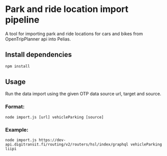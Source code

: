 # Park and ride location import pipeline

A tool for importing park and ride locations for cars and bikes from OpenTripPlanner api into Pelias.

## Install dependencies

```bash
npm install
```

## Usage

Run the data import using the given OTP data source url, target and source.

### Format:
`node import.js [url] vehicleParking [source]`

### Example: 
`node import.js https://dev-api.digitransit.fi/routing/v2/routers/hsl/index/graphql vehicleParking liipi`
